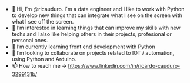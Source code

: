 - 👋 Hi, I’m @ricauduro. I´m a data engineer and I like to work with Python to develop new things that can integrate what I see on the screen with what I see off the screen.
- 👀 I’m interested in learning things that can improve my skills with new techs and I also like helping others in their projects, profesional or personal ones.
- 🌱 I’m currently learning front end development with Python 
- 💞️ I’m looking to collaborate on projects related to IOT / automation, using Python and Arduino.
- 📫 How to reach me -> https://www.linkedin.com/in/ricardo-cauduro-3299131b/

<!---
ricauduro/ricauduro is a ✨ special ✨ repository because its `README.md` (this file) appears on your GitHub profile.
You can click the Preview link to take a look at your changes.
--->

